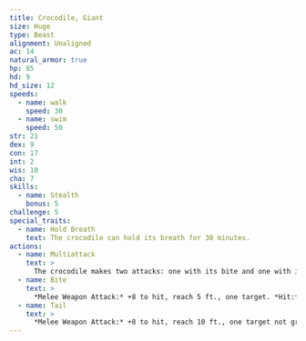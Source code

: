 ```yaml
---
title: Crocodile, Giant
size: Huge
type: Beast
alignment: Unaligned
ac: 14
natural_armor: true
hp: 85
hd: 9
hd_size: 12
speeds:
  - name: walk
    speed: 30
  - name: swim
    speed: 50
str: 21
dex: 9
con: 17
int: 2
wis: 10
cha: 7
skills:
  - name: Stealth
    bonus: 5
challenge: 5
special_traits:
  - name: Hold Breath
    text: The crocodile can hold its breath for 30 minutes.
actions:
  - name: Multiattack
    text: >
      The crocodile makes two attacks: one with its bite and one with its tail.
  - name: Bite
    text: >
      *Melee Weapon Attack:* +8 to hit, reach 5 ft., one target. *Hit:* 21 (3d10 + 5) piercing damage, and the target is grappled (escape DC 16). Until this grapple ends, the target is restrained, and the crocodile can't bite another target.
  - name: Tail
    text: >
      *Melee Weapon Attack:* +8 to hit, reach 10 ft., one target not grappled by the crocodile. *Hit:* 14 (2d8 + 5)  bludgeoning damage. If the target is a creature, it must succeed on a DC 16 Strength saving throw or be knocked prone.
---
```

